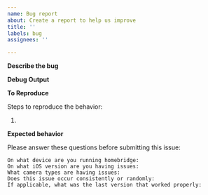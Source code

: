 ```yaml
---
name: Bug report
about: Create a report to help us improve
title: ''
labels: bug
assignees: ''

---
```

<!--Before Submitting an Issue

Make sure you have the latest LTS from https://nodejs.org
and the latest packages: `npm upgrade -g homebridge homebridge-ezviz`

Also include debug log output from startup through seeing the issue:
`homebridge -D`-->

**Describe the bug**

**Debug Output**

**To Reproduce**

Steps to reproduce the behavior:

1. 

**Expected behavior**


Please answer these questions before submitting this issue:
```
On what device are you running homebridge: 
On what iOS version are you having issues: 
What camera types are having issues: 
Does this issue occur consistently or randomly: 
If applicable, what was the last version that worked properly: 
```

